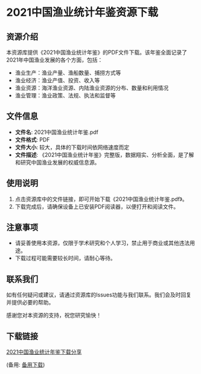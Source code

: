 # 2021中国渔业统计年鉴资源下载

## 资源介绍

本资源库提供《2021中国渔业统计年鉴》的PDF文件下载。该年鉴全面记录了2021年中国渔业发展的各个方面，包括：

- 渔业生产：渔业产量、渔船数量、捕捞方式等
- 渔业经济：渔业产值、投资、收入等
- 渔业资源：海洋渔业资源、内陆渔业资源的分布、数量和利用情况
- 渔业管理：渔业政策、法规、执法和监督等

## 文件信息

- **文件名**: 2021中国渔业统计年鉴.pdf
- **文件格式**: PDF
- **文件大小**: 较大，具体的下载时间依网络速度而定
- **文件描述**: 《2021中国渔业统计年鉴》完整版，数据翔实、分析全面，是了解和研究中国渔业发展的权威信息源。

## 使用说明

1. 点击资源库中的文件链接，即可开始下载《2021中国渔业统计年鉴.pdf》。
2. 下载完成后，请确保设备上已安装PDF阅读器，以便打开和阅读文件。

## 注意事项

- 请妥善使用本资源，仅限于学术研究和个人学习，禁止用于商业或其他违法用途。
- 下载过程可能需要较长时间，请耐心等待。

## 联系我们

如有任何疑问或建议，请通过资源库的Issues功能与我们联系。我们会及时回复并提供必要的帮助。

感谢您对本资源的支持，祝您研究愉快！

## 下载链接
[2021中国渔业统计年鉴下载分享](https://pan.quark.cn/s/0b14c55f92a6) 

(备用: [备用下载](https://pan.baidu.com/s/1Xr5XUatRlZDOgvLx5KLYNA?pwd=1234))
